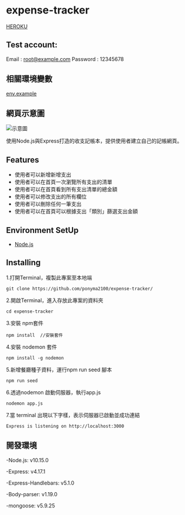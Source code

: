 # expense-tracker
[HEROKU](https://peaceful-spire-26752.herokuapp.com/ "title text!")

## Test account:

Email	: root@example.com
Password : 12345678

## 相關環境變數
[env.example](https://github.com/ponyma2100/expense-tracker/blob/master/.env.example "title text!")

## 網頁示意圖

![示意圖](https://i.imgur.com/tbmVug6.png)

使用Node.js與Express打造的收支記帳本，提供使用者建立自己的記帳網頁。

## Features

 - 使用者可以新增新增支出
 - 使用者可以在首頁一次瀏覽所有支出的清單
 - 使用者可以在首頁看到所有支出清單的總金額
 - 使用者可以修改支出的所有欄位
 - 使用者可以刪除任何一筆支出
 - 使用者可以在首頁可以根據支出「類別」篩選支出金額

## Environment SetUp

 - [Node.js](https://nodejs.org/en/ "title text!")
 
## Installing 

1.打開Terminal，複製此專案至本地端

```
git clone https://github.com/ponyma2100/expense-tracker/
```

2.開啟Terminal，進入存放此專案的資料夾

```
cd expense-tracker
```

3.安裝 npm套件

```
npm install  //安裝套件
```

4.安裝 nodemon 套件

```
npm install -g nodemon
```

5.新增餐廳種子資料，運行npm run seed 腳本

```
npm run seed
```

6.透過nodemon 啟動伺服器，執行app.js

```
nodemon app.js
```

7.當 terminal 出現以下字樣，表示伺服器已啟動並成功連結

```
Express is listening on http://localhost:3000
```

## 開發環境

-Node.js: v10.15.0

-Express: v4.17.1

-Express-Handlebars: v5.1.0

-Body-parser: v1.19.0

-mongoose: v5.9.25


